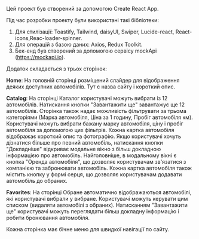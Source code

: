 Цей проект був створений за допомогою Create React App.

Під час розробки проекту були використані такі бібліотеки:

1. Для стилізації: Toastify, Tailwind, daisyUI, Swiper, Lucide-react,
   React-icons,Reac-loader-spinner.
2. Для операцій з базою даних: Axios, Redux Toolkit.
3. Бек-енд був створений за допомогою сервісу mockApi (https://mockapi.io).

Додаток складається з трьох сторінок:

**Home**: На головній сторінці розміщений слайдер для відображення деяких
доступних автомобілів. Тут є назва сайту і короткий опис.

**Catalog**: На сторінці Каталог користувачі можуть вибрати із 12 автомобілів.
Натискання кнопки "Завантажити ще" завантажує ще 12 автомобілів. Сторінка також
надає можливість фільтрувати за трьома категоріями (Марка автомобіля, Ціна за 1
годину, Пробіг автомобіля км). Користувачі можуть вибрати бажану марку
автомобіля, ціну і пробіг автомобіля за допомогою цих фільтрів. Кожна картка
автомобіля відображає короткий опис та фотографію. Якщо користувачі хочуть
дізнатися більше про певний автомобіль, натискання кнопки "Докладніше" відкриває
модальне вікно з більш докладною інформацією про автомобіль. Найголовніше, в
модальному вікні є кнопка "Оренда автомобіля", що дозволяє користувачам
зв'язатися з компанією та забронювати автомобіль. Кожна картка автомобіля також
містить кнопку у формі серця, що дозволяє користувачам додавати автомобіль до
обраних.

**Favorites**: На сторінці Обране автоматично відображаються автомобілі, які
користувачі вибрали у вибране. Користувачі можуть керувати цим списком (видаляти
автомобілі з обраних). Натисканням "Завантажити ще" користувачі можуть
переглядати більш докладну інформацію і робити бронювання автомобіля.

Кожна сторінка має бічне меню для швидкої навігації по сайту.
